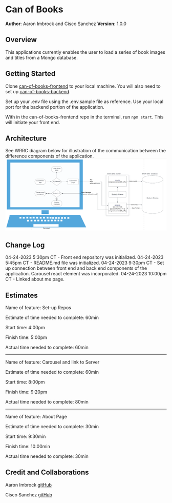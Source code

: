 # Can of Books

**Author**: Aaron Imbrock and Cisco Sanchez
**Version**: 1.0.0

## Overview

This applications currently enables the user to load a series of book images and titles from a Mongo database.

## Getting Started

Clone [can-of-books-frontend](https://github.com/aaron-imbrock/can-of-books-frontend) to your local machine. You will also need to set up [can-of-books-backend](https://github.com/aaron-imbrock/can-of-books-backend).

Set up your .env file using the .env.sample file as reference. Use your local port for the backend portion of the application.

With in the can-of-books-frontend repo in the terminal, run `npm start`. This will initiate your front end.

## Architecture

See WRRC diagram below for illustration of the communication between the difference components of the application.
![WRRC](public/WRRC_CanOfBooks.png)

## Change Log

04-24-2023 5:30pm CT - Front end repository was initialized.
04-24-2023 5:45pm CT - README.md file was initialized.
04-24-2023 9:30pm CT - Set up connection between front end and back end components of the application. Carousel react element was incorporated.
04-24-2023 10:00pm CT - Linked about me page.

## Estimates

Name of feature: Set-up Repos

Estimate of time needed to complete: 60min

Start time: 4:00pm

Finish time: 5:00pm

Actual time needed to complete: 60min

---

Name of feature: Carousel and link to Server

Estimate of time needed to complete: 60min

Start time: 8:00pm

Finish time: 9:20pm

Actual time needed to complete: 80min

---

Name of feature: About Page

Estimate of time needed to complete: 30min

Start time: 9:30min

Finish time: 10:00min

Actual time needed to complete: 30min

## Credit and Collaborations

Aaron Imbrock [gitHub](https://github.com/aaron-imbrock)

Cisco Sanchez [gitHub](https://github.com/c0d3cisco)

